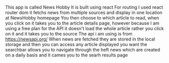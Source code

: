 This  app is called News Hobby
It is built using react 
For routing I used react router dom
it fetchs news from multiple sources and display in one location at NewsHobby homepage
You then choose to which article to read, when you click on it takes you to the article details page, however because I am using a free plan for the API it doesn't load the whole article rather you click on it and it takes you to the source
The api i am using is from https://newsapi.org/
When news are fetched they are stored in the local storage and then you can access any article displayed you want
the searchbar allows you to navigate through the heft news which are created on a daily basis and it cames you to the searh results page

